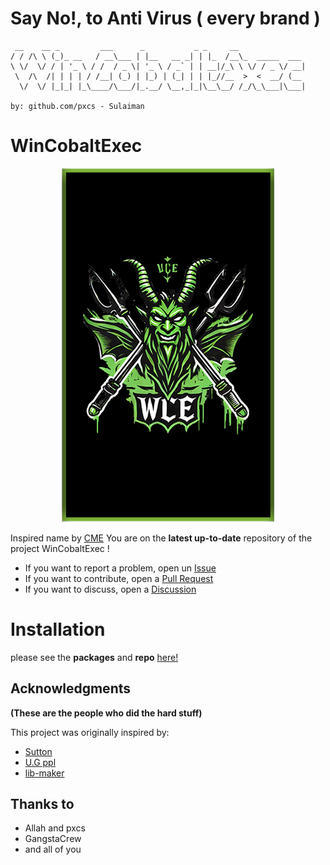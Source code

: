 # Say No!, to Anti Virus ( every brand )

```                                                              
 __    __ _         ___      _           _ _     __               
/ / /\ \ (_)_ __   / __\___ | |__   __ _| | |_  /__\_  _____  ___ 
\ \/  \/ / | '_ \ / /  / _ \| '_ \ / _` | | __|/_\ \ \/ / _ \/ __|
 \  /\  /| | | | / /__| (_) | |_) | (_| | | |_//__  >  <  __/ (__ 
  \/  \/ |_|_| |_\____/\___/|_.__/ \__,_|_|\__\__/ /_/\_\___|\___|

by: github.com/pxcs - Sulaiman                                                                  
```                                                              

# WinCobaltExec

<a href="https://github.com/pxcs/WinCobaltExec/"><p align="center">
<img src="/doc/wincobaltexec.png">
</p></a>

Inspired name by [CME](https://github.com/byt3bl33d3r/CrackMapExec) You are on the **latest up-to-date** repository of the project WinCobaltExec !

- If you want to report a problem, open un [Issue](https://github.com/pxcs/WinCobaltExec/issues) 
- If you want to contribute, open a [Pull Request](https://github.com/pxcs/WinCobaltExec/pulls)
- If you want to discuss, open a [Discussion](https://github.com/pxcs/WinCobaltExec/discussions)

# Installation
please see the **packages** and **repo** [here!](https://github.com/pxcs/WinCobaltExec/)

## Acknowledgments
**(These are the people who did the hard stuff)**

This project was originally inspired by:
- [Sutton]()
- [U.G ppl]()
- [lib-maker]()

## Thanks to

- Allah and pxcs
- GangstaCrew
- and all of you
